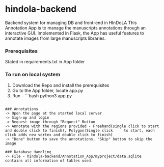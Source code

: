 # hindola-backend
Backend system for managing DB and front-end in HInDoLA
This Annotation App is to manage the manuscripts annotations through an interactive GUI. Implemented in Flask, the App has useful features to annotate images from large manuscripts libraries.

### Prerequisites
Stated in requirements.txt in App folder

### To run on local system
1. Download the Repo and install the prerequisites
2. Go to the App folder, locate app.py
3. Run - ```bash 
python3 app.py
```

### Annotations
-> Open the page at the started local server
-> Sign-up and login
-> Request image through "Request" Button
-> Annotate with the regions provided - Freehand(single click to start and double click to finish), Polygon(Single click     to start, each click adds new vertex and double click to finish)
-> "Done" button to save the annotations, "Skip" button to skip the image 

### Database Handling
-> File - hindola-backend/Annotation_App/myproject/data.sqlite contains all information of tables used.
